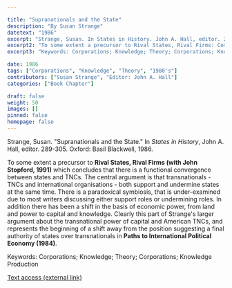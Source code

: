 ```yaml
---

title: "Supranationals and the State"
description: "By Susan Strange"
datetext: "1986"
excerpt: "Strange, Susan. In States in History. John A. Hall, editor. 289-305. Oxford: Basil Blackwell, 1986."
excerpt2: "To some extent a precursor to Rival States, Rival Firms: Competition for world market shares (with John Stopford, 1991) which concludes that there is a functional convergence between states and TNCs. The central argument is that transnationals - TNCs and international organisations - both support and undermine states at the same time. There is a paradoxical symbiosis, that is under-examined due to most writers discussing either support roles or undermining roles. In addition there has been a shift in the basis of economic power, from land and power to capital and knowledge. Clearly this part of Strange's larger argument about the transnational power of capital and American TNCs, and represents the beginning of a shift away from the position suggesting a final authority of states over transnationals in Paths to International Political Economy (1984)."
excerpt3: "Keywords: Corporations; Knowledge; Theory; Corporations; Knowledge Production"

date: 1986	
tags: ["Corporations", "Knowledge", "Theory", "1980's"]
contributors: ["Susan Strange", "Editor: John A. Hall"]
categories: ["Book Chapter"]

draft: false
weight: 50
images: []
pinned: false
homepage: false
---
```


Strange, Susan. "Supranationals and the State." In *States in History*, John A. Hall, editor. 289-305. Oxford: Basil Blackwell, 1986.

To some extent a precursor to **Rival States, Rival Firms (with John Stopford, 1991)** which concludes that there is a functional convergence between states and TNCs. The central argument is that transnationals - TNCs and international organisations - both support and undermine states at the same time. There is a paradoxical symbiosis, that is under-examined due to most writers discussing either support roles or undermining roles. In addition there has been a shift in the basis of economic power, from land and power to capital and knowledge. Clearly this part of Strange's larger argument about the transnational power of capital and American TNCs, and represents the beginning of a shift away from the position suggesting a final authority of states over transnationals in **Paths to International Political Economy (1984)**.

Keywords: Corporations; Knowledge; Theory; Corporations; Knowledge Production

[Text access (external link)](https://www.worldcat.org/title/1023953873)
